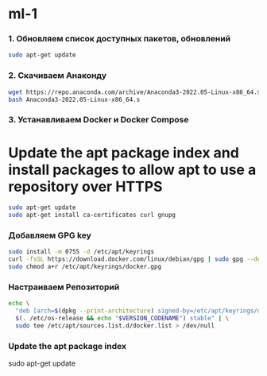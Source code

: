 # ml-1 


### 1. Обновляем список доступных пакетов, обновлений

```bash
sudo apt-get update
```
### 2. Скачиваем Анаконду

```bash
wget https://repo.anaconda.com/archive/Anaconda3-2022.05-Linux-x86_64.sh
bash Anaconda3-2022.05-Linux-x86_64.s
```
### 3. Устанавливаем Docker и Docker Compose
# Update the apt package index and install packages to allow apt to use a repository over HTTPS
```bash
sudo apt-get update
sudo apt-get install ca-certificates curl gnupg
```
### Добавляем GPG key
```bash
sudo install -m 0755 -d /etc/apt/keyrings
curl -fsSL https://download.docker.com/linux/debian/gpg | sudo gpg --dearmor -o /etc/apt/keyrings/docker.gpg
sudo chmod a+r /etc/apt/keyrings/docker.gpg
```
### Настраиваем Репозиторий
```bash
echo \
  "deb [arch=$(dpkg --print-architecture) signed-by=/etc/apt/keyrings/docker.gpg] https://download.docker.com/linux/debian \
  $(. /etc/os-release && echo "$VERSION_CODENAME") stable" | \
  sudo tee /etc/apt/sources.list.d/docker.list > /dev/null
```
### Update the apt package index
sudo apt-get update

